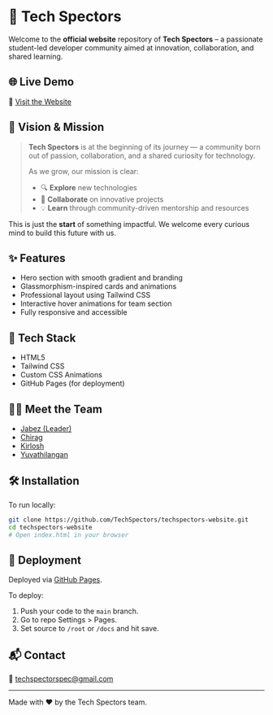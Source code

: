 
# 🚀 Tech Spectors

Welcome to the **official website** repository of **Tech Spectors** – a passionate student-led developer community aimed at innovation, collaboration, and shared learning.

## 🌐 Live Demo

🔗 [Visit the Website](https://your-deployment-url.com)

## 🧭 Vision & Mission

> **Tech Spectors** is at the beginning of its journey — a community born out of passion, collaboration, and a shared curiosity for technology.  
>  
> As we grow, our mission is clear:
> - 🔍 **Explore** new technologies  
> - 🤝 **Collaborate** on innovative projects  
> - 💡 **Learn** through community-driven mentorship and resources  

This is just the **start** of something impactful. We welcome every curious mind to build this future with us.

## ✨ Features

- Hero section with smooth gradient and branding
- Glassmorphism-inspired cards and animations
- Professional layout using Tailwind CSS
- Interactive hover animations for team section
- Fully responsive and accessible

## 📂 Tech Stack

- HTML5
- Tailwind CSS
- Custom CSS Animations
- GitHub Pages (for deployment)

## 🧑‍💻 Meet the Team

- [Jabez (Leader)](https://github.com/JabezJesudasonJena)
- [Chirag](https://github.com/chiragroshan18)
- [Kirlosh](https://github.com/kirlosh667)
- [Yuvathilangan](https://github.com/yuva-1237)

## 🛠️ Installation

To run locally:

```bash
git clone https://github.com/TechSpectors/techspectors-website.git
cd techspectors-website
# Open index.html in your browser
```

## 🚀 Deployment

Deployed via [GitHub Pages](https://pages.github.com/).

To deploy:
1. Push your code to the `main` branch.
2. Go to repo Settings > Pages.
3. Set source to `/root` or `/docs` and hit save.

## 📬 Contact

📧 [techspectorspec@gmail.com](mailto:techspectorspec@gmail.com)

---

Made with ❤️ by the Tech Spectors team.
